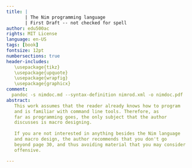 ```yaml
---
title: | 
       | The Nim programming language
       | First Draft -- not checked for spell
author: edu500ac
rights: MIT License
language: en-US
tags: [book]
fontsize: 12pt
numbersections: true
header-includes:
   \usepackage{tikz}
   \usepackage{upquote} 
   \usepackage{wrapfig}
   \usepackage{graphicx}
comment:
  pandoc -s nimdoc.md --syntax-definition nimrod.xml -o nimdoc.pdf
abstract:
   This work assumes that the reader already knows how to program
   and is familiar with command line tools. Therefore, as
   far as programming goes, the only subject that the author
   discusses is macro designing.
   
   If you are not interested in anything besides the Nim language
   and macro design, the author recommends that you don't go
   beyond page 30, and thus avoiding material that you may consider
   offensive.

---
```


